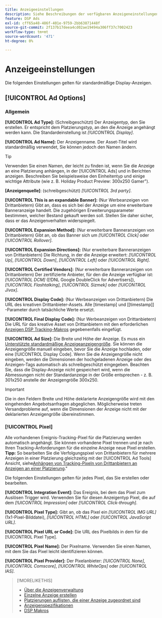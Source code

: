 ```yaml
---
title: Anzeigeeinstellungen
description: Siehe Beschreibungen der verfügbaren Anzeigeneinstellungen für Display-Anzeigen.
feature: DSP Ads
exl-id: cff65a48-486f-401e-9759-2bb63871448f
source-git-commit: 2f137b17deea4cd02ae19494a306ff37c7002423
workflow-type: tm+mt
source-wordcount: '471'
ht-degree: 0%

---
```


# Anzeigeeinstellungen

Die folgenden Einstellungen gelten für standardmäßige Display-Anzeigen.

## [!UICONTROL Ad Options]

### Allgemein

**[!UICONTROL Ad Type]:** (Schreibgeschützt) Der Anzeigentyp, den Sie erstellen. Er entspricht dem Platzierungstyp, an den die Anzeige angehängt werden kann. Die Standardeinstellung ist *[!UICONTROL Display]*.

**[!UICONTROL Ad Name]:** Der Anzeigenname. Der Asset-Titel wird standardmäßig verwendet, Sie können jedoch den Namen ändern.

>[!TIP]
>
> Verwenden Sie einen Namen, der leicht zu finden ist, wenn Sie die Anzeige an eine Platzierung anhängen, in der [!UICONTROL Ads] und in Berichten anzeigen. Beschreiben Sie beispielsweise den Einheitentyp und einige wichtige Attribute (wie z. B. Holiday Product Preview: 300x250 Gamer&quot;).

**\[Anzeigenquelle\]**: (schreibgeschützt) *[!UICONTROL 3rd party]*.

**[!UICONTROL This is an expandable Banner]:** (Nur Werbeanzeigen von Drittanbietern) Gibt an, dass es sich bei der Anzeige um eine erweiterbare Banneranzeige handelt. Die zugehörigen Erweiterungsparameter bestimmen, welcher Bestand gekauft werden soll. Stellen Sie daher sicher, dass er das Anzeigenverhalten widerspiegelt.

**[!UICONTROL Expansion Method]:** (Nur erweiterbare Banneranzeigen von Drittanbietern) Gibt an, ob das Banner sich um *[!UICONTROL Click]* oder *[!UICONTROL Rollover]*.

**[!UICONTROL Expansion Directions]:** (Nur erweiterbare Banneranzeigen von Drittanbietern) Die Richtung, in der die Anzeige erweitert: *[!UICONTROL Up]*, *[!UICONTROL Down]*, *[!UICONTROL Left]* oder *[!UICONTROL Right]*.

**[!UICONTROL Certified Vendors]:** (Nur erweiterbare Banneranzeigen von Drittanbietern) Der zertifizierte Anbieter, für den die Anzeige verfügbar ist: *[!UICONTROL DCM]* ([!DNL Google DoubleClick for Advertisers]), *[!UICONTROL Flashtalking]*, *[!UICONTROL Sizmek]* oder *[!UICONTROL Jivox]*.

**[!UICONTROL Display Code]:** (Nur Werbeanzeigen von Drittanbietern) Die URL des kreativen Drittanbieter-Assets. Alle [timestamp] und [[timestamp]] -Parameter durch tatsächliche Werte ersetzt.

**[!UICONTROL Final Display Code]:** (Nur Werbeanzeigen von Drittanbietern) Die URL für das kreative Asset von Drittanbietern mit den erforderlichen [Anzeigen DSP Tracking-Makros](/help/dsp/campaign-management/macros.md) gegebenenfalls eingefügt.

**[!UICONTROL Ad Size]:** Die Breite und Höhe der Anzeige. Es muss ein [Unterstützte standardmäßige Anzeigeanzeigengröße](ad-specs.md). Sie können die Anzeigengröße manuell eingeben, bevor Sie die Anzeige hochladen, oder eine [!UICONTROL Display Code]. Wenn Sie die Anzeigengröße nicht eingeben, werden die Dimensionen der hochgeladenen Anzeige oder des Anzeigen-Tags automatisch als schreibgeschützt eingegeben. Beachten Sie, dass die Display-Anzeige nicht gespeichert wird, wenn die Abmessungen nicht der Standardanzeige in der Größe entsprechen - z. B. 301x250 anstelle der Anzeigengröße 300x250.

>[!IMPORTANT]
>
> Die in den Feldern Breite und Höhe deklarierte Anzeigengröße wird mit den eingehenden Angebotsanfragen abgeglichen. Möglicherweise treten Versandprobleme auf, wenn die Dimensionen der Anzeige nicht mit der deklarierten Anzeigengröße übereinstimmen.

### [!UICONTROL Pixel]

Alle vorhandenen Ereignis-Tracking-Pixel für die Platzierung werden automatisch angehängt. Sie können vorhandene Pixel trennen und je nach Ihren Tracking-Anforderungen für die einzelne Anzeige neue Pixel erstellen. **Tipp:** So bearbeiten Sie die Verfolgungspixel von Drittanbietern für mehrere Anzeigen in einer Platzierung gleichzeitig mit der [!UICONTROL Ad Tools] Ansicht, siehe[Anhängen von Tracking-Pixeln von Drittanbietern an Anzeigen an einer Platzierung](/help/dsp/campaign-management/ads/ad-attach-to-placement.md#attach-pixels-ads).&quot;

Die folgenden Einstellungen gelten für jedes Pixel, das Sie erstellen oder bearbeiten.

**[!UICONTROL Integration Event]:** Das Ereignis, bei dem das Pixel zum Auslösen Trigger wird. Verwenden Sie für diesen Anzeigentyp Pixel, die auf dem *[!UICONTROL Impression]* oder *[!UICONTROL Click-through]*.

**[!UICONTROL Pixel Type]:** Gibt an, ob das Pixel ein *[!UICONTROL IMG URL]* (1x1-Pixel-Bilddatei), *[!UICONTROL HTML]* oder *[!UICONTROL JavaScript URL]*.

**[!UICONTROL Pixel URL or Code]:** Die URL des Pixelbilds in dem für die [!UICONTROL Pixel Type].

**[!UICONTROL Pixel Name]:** Der Pixelname. Verwenden Sie einen Namen, mit dem Sie das Pixel leicht identifizieren können.

**[!UICONTROL Pixel Provider]:** Der Pixelanbieter: *[!UICONTROL None]*, *[!UICONTROL Comscore]*, *[!UICONTROL WhiteOps]* oder *[!UICONTROL IAS]*.

>[!MORELIKETHIS]
>
>* [Über die Anzeigenverwaltung](ad-about.md)
>* [Einzelne Anzeige erstellen](ad-create.md)
>* [Platzierungen auflisten, die einer Anzeige zugeordnet sind](ad-list-placements.md)
>* [Anzeigenspezifikationen](ad-specs.md)
>* [DSP Makros](/help/dsp/campaign-management/macros.md)
